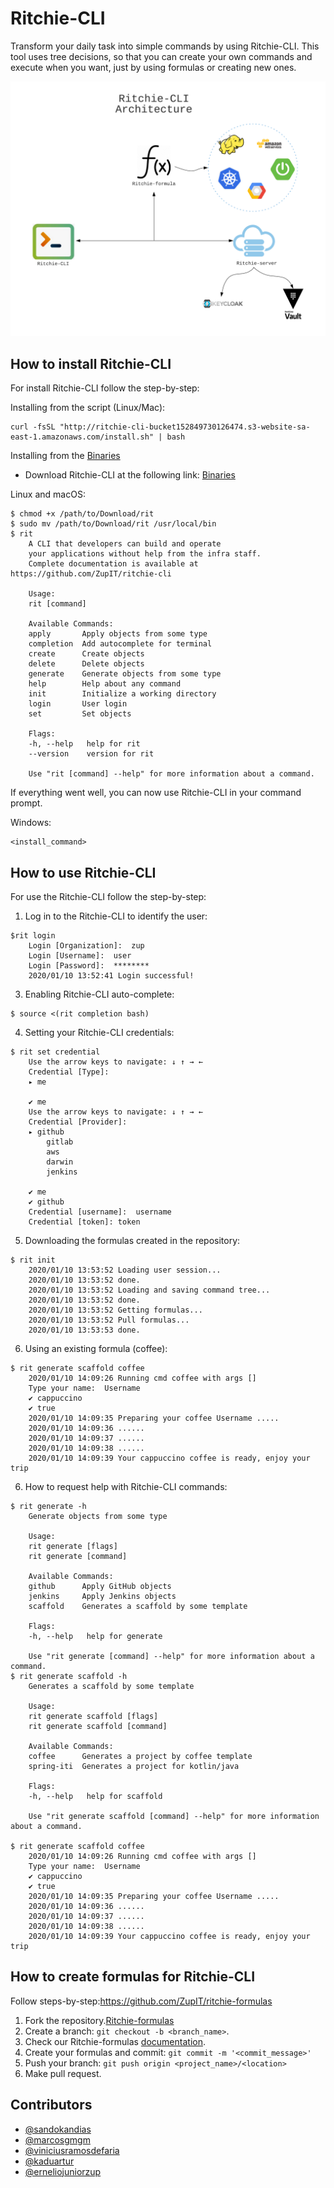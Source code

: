 # Ritchie-CLI

Transform your daily task into simple commands by using Ritchie-CLI. This tool uses tree decisions, so that you can create your own commands and execute when you want, just by using formulas or creating new ones. 

<img src="docs/img/ritchie-cli-architecture.png">

## How to install Ritchie-CLI

For install Ritchie-CLI follow the step-by-step:

Installing from the script (Linux/Mac):

```
curl -fsSL "http://ritchie-cli-bucket152849730126474.s3-website-sa-east-1.amazonaws.com/install.sh" | bash
```



Installing from the [ Binaries ](Release.md)

* Download Ritchie-CLI at the following link: 
[ Binaries ](Release.md)

Linux and macOS:
```
$ chmod +x /path/to/Download/rit
$ sudo mv /path/to/Download/rit /usr/local/bin
$ rit
    A CLI that developers can build and operate
    your applications without help from the infra staff.
    Complete documentation is available at https://github.com/ZupIT/ritchie-cli

    Usage:
    rit [command]

    Available Commands:
    apply       Apply objects from some type
    completion  Add autocomplete for terminal
    create      Create objects
    delete      Delete objects
    generate    Generate objects from some type
    help        Help about any command
    init        Initialize a working directory
    login       User login
    set         Set objects

    Flags:
    -h, --help   help for rit
    --version    version for rit

    Use "rit [command] --help" for more information about a command.

```

If everything went well, you can now use Ritchie-CLI in your command prompt.

Windows:
```
<install_command>
```
## How to use Ritchie-CLI

For use the Ritchie-CLI follow the step-by-step:

1. Log in to the Ritchie-CLI to identify the user:

```
$rit login
    Login [Organization]:  zup
    Login [Username]:  user
    Login [Password]:  ********
    2020/01/10 13:52:41 Login successful!
```

3. Enabling Ritchie-CLI auto-complete:

```
$ source <(rit completion bash)
```
4. Setting your Ritchie-CLI credentials:

```
$ rit set credential 
    Use the arrow keys to navigate: ↓ ↑ → ← 
    Credential [Type]: 
    ▸ me

    ✔ me
    Use the arrow keys to navigate: ↓ ↑ → ← 
    Credential [Provider]: 
    ▸ github
        gitlab
        aws
        darwin
        jenkins

    ✔ me
    ✔ github
    Credential [username]:  username
    Credential [token]: token

```

5. Downloading the formulas created in the repository:

```
$ rit init
    2020/01/10 13:53:52 Loading user session...
    2020/01/10 13:53:52 done.
    2020/01/10 13:53:52 Loading and saving command tree...
    2020/01/10 13:53:52 done.
    2020/01/10 13:53:52 Getting formulas...
    2020/01/10 13:53:52 Pull formulas...
    2020/01/10 13:53:53 done.
```

6. Using an existing formula (coffee):

```
$ rit generate scaffold coffee 
    2020/01/10 14:09:26 Running cmd coffee with args []
    Type your name:  Username
    ✔ cappuccino
    ✔ true
    2020/01/10 14:09:35 Preparing your coffee Username .....
    2020/01/10 14:09:36 ......
    2020/01/10 14:09:37 ......
    2020/01/10 14:09:38 ......
    2020/01/10 14:09:39 Your cappuccino coffee is ready, enjoy your trip
```
6. How to request help with Ritchie-CLI commands:

```
$ rit generate -h
    Generate objects from some type

    Usage:
    rit generate [flags]
    rit generate [command]

    Available Commands:
    github      Apply GitHub objects
    jenkins     Apply Jenkins objects
    scaffold    Generates a scaffold by some template

    Flags:
    -h, --help   help for generate

    Use "rit generate [command] --help" for more information about a command.
$ rit generate scaffold -h
    Generates a scaffold by some template

    Usage:
    rit generate scaffold [flags]
    rit generate scaffold [command]

    Available Commands:
    coffee      Generates a project by coffee template
    spring-iti  Generates a project for kotlin/java

    Flags:
    -h, --help   help for scaffold

    Use "rit generate scaffold [command] --help" for more information about a command.
    
$ rit generate scaffold coffee 
    2020/01/10 14:09:26 Running cmd coffee with args []
    Type your name:  Username
    ✔ cappuccino
    ✔ true
    2020/01/10 14:09:35 Preparing your coffee Username .....
    2020/01/10 14:09:36 ......
    2020/01/10 14:09:37 ......
    2020/01/10 14:09:38 ......
    2020/01/10 14:09:39 Your cappuccino coffee is ready, enjoy your trip
```

## How to create formulas for Ritchie-CLI

Follow steps-by-step:https://github.com/ZupIT/ritchie-formulas

1. Fork the repository.[Ritchie-formulas](https://github.com/ZupIT/ritchie-formulas)
2. Create a branch: `git checkout -b <branch_name>`.
3. Check our Ritchie-formulas [documentation](https://github.com/ZupIT/ritchie-formulas/blob/master/README.md).
4. Create your formulas and commit: `git commit -m '<commit_message>'`
5. Push your branch: `git push origin <project_name>/<location>`
6. Make pull request.

## Contributors

* [@sandokandias](https://github.com/sandokandias) 
* [@marcosgmgm](https://github.com/marcosgmgm) 
* [@viniciusramosdefaria](https://github.com/viniciusramosdefaria) 
* [@kaduartur](https://github.com/kaduartur) 
* [@erneliojuniorzup](https://github.com/erneliojuniorzup)
